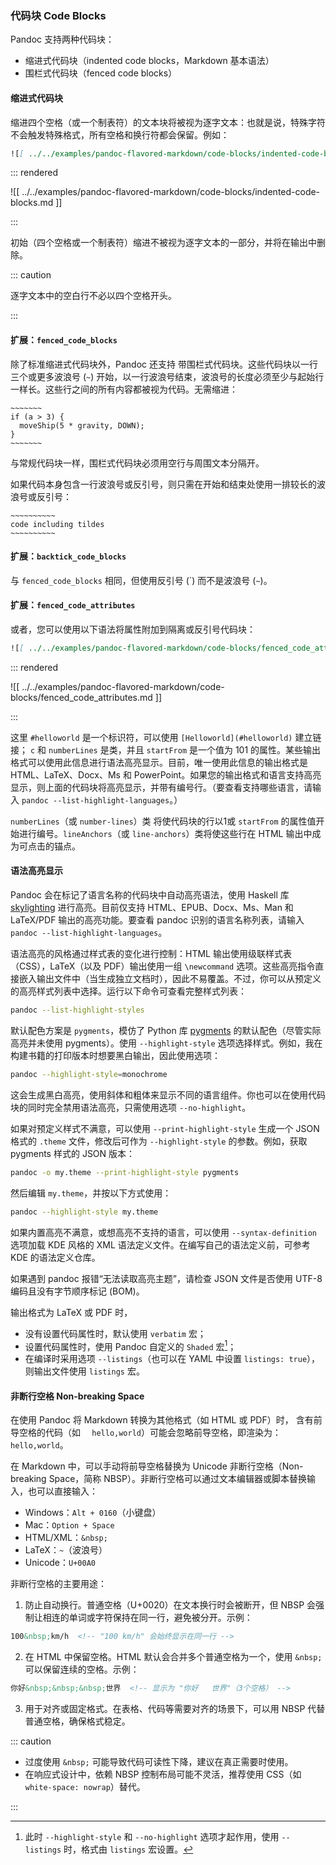 ### 代码块 Code Blocks

Pandoc 支持两种代码块：

- 缩进式代码块（indented code blocks，Markdown 基本语法）
- 围栏式代码块（fenced code blocks）

#### 缩进式代码块

缩进四个空格（或一个制表符）的文本块将被视为逐字文本：也就是说，特殊字符不会触发特殊格式，所有空格和换行符都会保留。例如：

```markdown
![[ ../../examples/pandoc-flavored-markdown/code-blocks/indented-code-blocks.md ]]
```

::: rendered

![[ ../../examples/pandoc-flavored-markdown/code-blocks/indented-code-blocks.md ]]

:::

初始（四个空格或一个制表符）缩进不被视为逐字文本的一部分，并将在输出中删除。

::: caution

逐字文本中的空白行不必以四个空格开头。

:::

#### 扩展：`fenced_code_blocks`

除了标准缩进式代码块外，Pandoc 还支持 带围栏式代码块。这些代码块以一行三个或更多波浪号 (`~`) 开始，以一行波浪号结束，波浪号的长度必须至少与起始行一样长。这些行之间的所有内容都被视为代码。无需缩进：

```
~~~~~~~
if (a > 3) {
  moveShip(5 * gravity, DOWN);
}
~~~~~~~
```

与常规代码块一样，围栏式代码块必须用空行与周围文本分隔开。

如果代码本身包含一行波浪号或反引号，则只需在开始和结束处使用一排较长的波浪号或反引号：

~~~~~~~~~~~~~~~~
~~~~~~~~~~
code including tildes
~~~~~~~~~~
~~~~~~~~~~~~~~~~

#### 扩展：`backtick_code_blocks`

与 `fenced_code_blocks` 相同，但使用反引号 (\`) 而不是波浪号 (`~`)。

#### 扩展：`fenced_code_attributes`

或者，您可以使用以下语法将属性附加到隔离或反引号代码块：

~~~markdown
![[ ../../examples/pandoc-flavored-markdown/code-blocks/fenced_code_attributes.md ]]
~~~

::: rendered

![[ ../../examples/pandoc-flavored-markdown/code-blocks/fenced_code_attributes.md ]]

:::

这里 `#helloworld` 是一个标识符，可以使用 `[Helloworld](#helloworld)` 建立链接； `c` 和 `numberLines` 是类，并且 `startFrom` 是一个值为 101 的属性。某些输出格式可以使用此信息进行语法高亮显示。目前，唯一使用此信息的输出格式是 HTML、LaTeX、Docx、Ms 和 PowerPoint。如果您的输出格式和语言支持高亮显示，则上面的代码块将高亮显示，并带有编号行。（要查看支持哪些语言，请输入 `pandoc --list-highlight-languages`。）

`numberLines`（或 `number-lines`）类 将使代码块的行以1或 `startFrom` 的属性值开始进行编号。`lineAnchors`（或 `line-anchors`）类将使这些行在 HTML 输出中成为可点击的锚点。

#### 语法高亮显示

Pandoc 会在标记了语言名称的代码块中自动高亮语法，使用 Haskell 库 [skylighting] 进行高亮。目前仅支持 HTML、EPUB、Docx、Ms、Man 和 LaTeX/PDF 输出的高亮功能。要查看 pandoc 识别的语言名称列表，请输入 `pandoc --list-highlight-languages`。

[skylighting]: https://github.com/jgm/skylighting

语法高亮的风格通过样式表的变化进行控制：HTML 输出使用级联样式表（CSS），LaTeX（以及 PDF）输出使用一组 `\newcommand` 选项。这些高亮指令直接嵌入输出文件中（当生成独立文档时），因此不易覆盖。不过，你可以从预定义的高亮样式列表中选择。运行以下命令可查看完整样式列表：

```bash
pandoc --list-highlight-styles
```

默认配色方案是 `pygments`，模仿了 Python 库 [pygments] 的默认配色（尽管实际高亮并未使用 pygments）。使用 `--highlight-style` 选项选择样式。例如，我在构建书籍的打印版本时想要黑白输出，因此使用选项：

[pygments]: https://pygments.org/。

```bash
pandoc --highlight-style=monochrome
```

这会生成黑白高亮，使用斜体和粗体来显示不同的语言组件。你也可以在使用代码块的同时完全禁用语法高亮，只需使用选项 `--no-highlight`。

如果对预定义样式不满意，可以使用 `--print-highlight-style` 生成一个 JSON 格式的 `.theme` 文件，修改后可作为 `--highlight-style` 的参数。例如，获取 pygments 样式的 JSON 版本：

```bash
pandoc -o my.theme --print-highlight-style pygments
```

然后编辑 `my.theme`，并按以下方式使用：

```bash
pandoc --highlight-style my.theme
```

如果内置高亮不满意，或想高亮不支持的语言，可以使用 `--syntax-definition` 选项加载 KDE 风格的 XML 语法定义文件。在编写自己的语法定义前，可参考 KDE 的语法定义仓库。

如果遇到 pandoc 报错“无法读取高亮主题”，请检查 JSON 文件是否使用 UTF-8 编码且没有字节顺序标记 (BOM)。

输出格式为 LaTeX 或 PDF 时，

- 没有设置代码属性时，默认使用 `verbatim` 宏；
- 设置代码属性时，使用 Pandoc 自定义的 `Shaded` 宏[^shaded]；
- 在编译时采用选项 `--listings`（也可以在 YAML 中设置 `listings: true`），则输出文件使用 `listings` 宏。

[^shaded]: 此时 `--highlight-style` 和 `--no-highlight` 选项才起作用，使用 `--listings` 时，格式由 `listings` 宏设置。

#### 非断行空格 Non-breaking Space

在使用 Pandoc 将 Markdown 转换为其他格式（如 HTML 或 PDF）时，
含有前导空格的代码（如 `  hello,world`）可能会忽略前导空格，即渲染为：`  hello,world`。

在 Markdown 中，可以手动将前导空格替换为 Unicode 非断行空格（Non-breaking Space，简称 NBSP）。非断行空格可以通过文本编辑器或脚本替换输入，也可以直接输入：

  - Windows：`Alt + 0160`（小键盘）
  - Mac：`Option + Space`
  - HTML/XML：`&nbsp;`
  - LaTeX：`~`（波浪号）
  - Unicode：`U+00A0`

非断行空格的主要用途：

1. 防止自动换行。普通空格（U+0020）在文本换行时会被断开，但 NBSP 会强制让相连的单词或字符保持在同一行，避免被分开。示例： 

```html
100&nbsp;km/h  <!-- "100 km/h" 会始终显示在同一行 -->
```

2. 在 HTML 中保留空格。HTML 默认会合并多个普通空格为一个，使用 `&nbsp;` 可以保留连续的空格。示例：  

```html
你好&nbsp;&nbsp;&nbsp;世界  <!-- 显示为 "你好   世界"（3个空格） -->
```

3. 用于对齐或固定格式。在表格、代码等需要对齐的场景下，可以用 NBSP 代替普通空格，确保格式稳定。  

::: caution

  - 过度使用 `&nbsp;` 可能导致代码可读性下降，建议在真正需要时使用。
  - 在响应式设计中，依赖 NBSP 控制布局可能不灵活，推荐使用 CSS（如 `white-space: nowrap`）替代。  

:::


